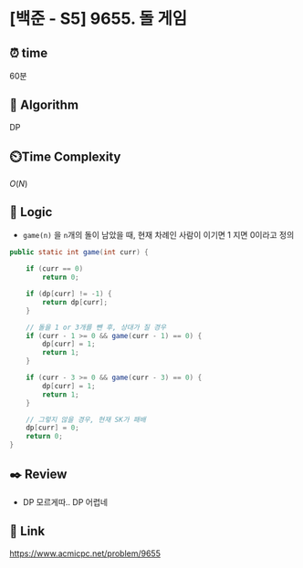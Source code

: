 # [백준 - S5] 9655. 돌 게임

## ⏰  **time**
60분

## :pushpin: **Algorithm**
DP

## ⏲️**Time Complexity**
$O(N)$

## :round_pushpin: **Logic**
- `game(n)`	을 `n`개의 돌이 남았을 때, 현재 차례인 사람이 이기면 1 지면 0이라고 정의


```java
public static int game(int curr) {

	if (curr == 0)
		return 0;

	if (dp[curr] != -1) {
		return dp[curr];
	}

	// 돌을 1 or 3개를 뺀 후, 상대가 질 경우
	if (curr - 1 >= 0 && game(curr - 1) == 0) {
		dp[curr] = 1;
		return 1;
	}

	if (curr - 3 >= 0 && game(curr - 3) == 0) {
		dp[curr] = 1;
		return 1;
	}

	// 그렇지 않을 경우, 현재 SK가 패배
	dp[curr] = 0;
	return 0;
}
```


## :black_nib: **Review**
- DP 모르게따.. DP 어렵네

## 📡 Link
https://www.acmicpc.net/problem/9655